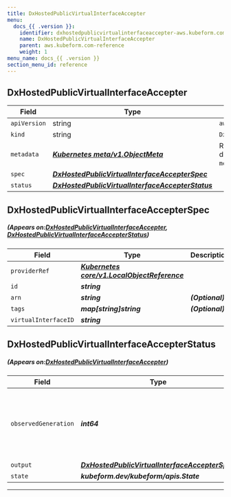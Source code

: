 ```yaml
---
title: DxHostedPublicVirtualInterfaceAccepter
menu:
  docs_{{ .version }}:
    identifier: dxhostedpublicvirtualinterfaceaccepter-aws.kubeform.com
    name: DxHostedPublicVirtualInterfaceAccepter
    parent: aws.kubeform.com-reference
    weight: 1
menu_name: docs_{{ .version }}
section_menu_id: reference
---
```


## DxHostedPublicVirtualInterfaceAccepter
| Field | Type | Description |
| ------ | ----- | ----------- |
| `apiVersion` | string | `aws.kubeform.com/v1alpha1` |
|    `kind` | string | `DxHostedPublicVirtualInterfaceAccepter` |
| `metadata` | ***[Kubernetes meta/v1.ObjectMeta](https://kubernetes.io/docs/reference/generated/kubernetes-api/v1.13/#objectmeta-v1-meta)***|Refer to the Kubernetes API documentation for the fields of the `metadata` field.|
| `spec` | ***[DxHostedPublicVirtualInterfaceAccepterSpec](#DxHostedPublicVirtualInterfaceAccepterSpec)***||
| `status` | ***[DxHostedPublicVirtualInterfaceAccepterStatus](#DxHostedPublicVirtualInterfaceAccepterStatus)***||
## DxHostedPublicVirtualInterfaceAccepterSpec
##### (Appears on:[DxHostedPublicVirtualInterfaceAccepter](#DxHostedPublicVirtualInterfaceAccepter), [DxHostedPublicVirtualInterfaceAccepterStatus](#DxHostedPublicVirtualInterfaceAccepterStatus))
| Field | Type | Description |
| ------ | ----- | ----------- |
| `providerRef` | ***[Kubernetes core/v1.LocalObjectReference](https://kubernetes.io/docs/reference/generated/kubernetes-api/v1.13/#localobjectreference-v1-core)***||
| `id` | ***string***||
| `arn` | ***string***| ***(Optional)*** |
| `tags` | ***map[string]string***| ***(Optional)*** |
| `virtualInterfaceID` | ***string***||
## DxHostedPublicVirtualInterfaceAccepterStatus
##### (Appears on:[DxHostedPublicVirtualInterfaceAccepter](#DxHostedPublicVirtualInterfaceAccepter))
| Field | Type | Description |
| ------ | ----- | ----------- |
| `observedGeneration` | ***int64***| ***(Optional)*** Resource generation, which is updated on mutation by the API Server.|
| `output` | ***[DxHostedPublicVirtualInterfaceAccepterSpec](#DxHostedPublicVirtualInterfaceAccepterSpec)***| ***(Optional)*** |
| `state` | ***kubeform.dev/kubeform/apis.State***| ***(Optional)*** |
---
